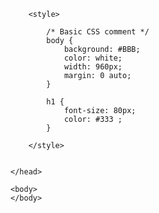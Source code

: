 <!DOCTYPE html>
<html>
	<head>
		<title> It's me Abhishek .</title>

		<style>
			
			/* Basic CSS comment */	
			body {
				background: #BBB;
				color: white;
				width: 960px;
				margin: 0 auto;
			}

			h1 {
				font-size: 80px;
				color: #333	;
			}

		</style>


	</head>
 	
	<body>
	</body>

</html>
